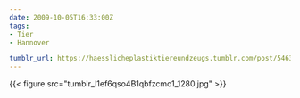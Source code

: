 ```yaml
---
date: 2009-10-05T16:33:00Z
tags:
- Tier
- Hannover

tumblr_url: https://haesslicheplastiktiereundzeugs.tumblr.com/post/546307834
---
```

{{< figure src="tumblr_l1ef6qso4B1qbfzcmo1_1280.jpg" >}}
